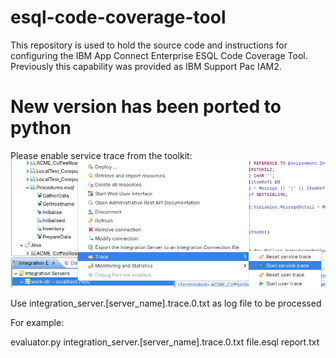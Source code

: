 # esql-code-coverage-tool

This repository is used to hold the source code and instructions for configuring the IBM App Connect Enterprise ESQL Code Coverage Tool. Previously this capability was provided as IBM Support Pac IAM2.

# New version has been ported to python

Please enable service trace from the toolkit:
![alt text](image.png)

Use integration_server.[server_name].trace.0.txt as log file to be processed

For example:

evaluator.py integration_server.[server_name].trace.0.txt file.esql report.txt